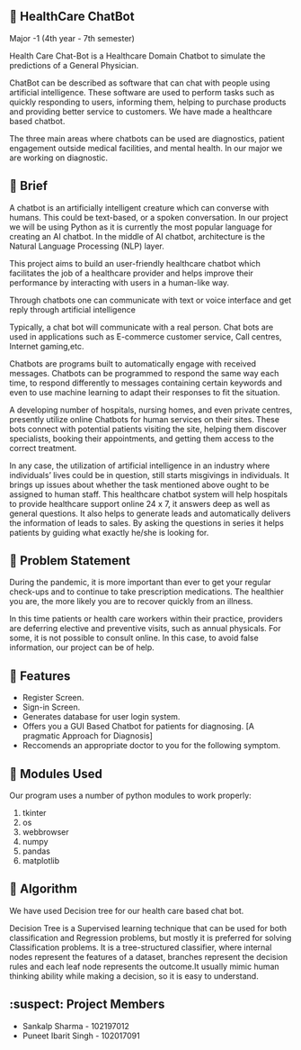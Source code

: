## 🤖 HealthCare ChatBot
Major -1 
(4th year - 7th semester)

Health Care Chat-Bot is a Healthcare Domain Chatbot to simulate the predictions of a General Physician. 

ChatBot can be described as software that can chat with people using artificial intelligence. These software are used to perform tasks such as quickly responding to users, informing them, helping to purchase products and providing better service to customers. We have made a healthcare based chatbot. 

The three main areas where chatbots can be used are diagnostics, patient engagement outside medical facilities, and mental health. In our major we are working on diagnostic.

## :page_with_curl: Brief
A chatbot is an artificially intelligent creature which can converse with humans. This could be text-based, or a spoken conversation. In our project we will be using Python as it is currently the most popular language for creating an AI chatbot. In the middle of AI chatbot, architecture is the Natural Language Processing (NLP) layer.

This project aims to build an user-friendly healthcare chatbot which facilitates the job of a healthcare provider and helps improve their performance by interacting with users in a human-like way.

Through chatbots one can communicate with text or voice interface and get reply through artificial intelligence

Typically, a chat bot will communicate with a real person. 
Chat bots are used in applications such as E-commerce customer service, Call centres, Internet gaming,etc.

Chatbots are programs built to automatically engage with received messages. Chatbots can be programmed to respond the same way each time, to respond differently to messages containing certain keywords and even to use machine learning to adapt their responses to fit the situation. 

A developing number of hospitals, nursing homes, and even private centres, presently utilize online Chatbots for human services on their sites. These bots connect with potential patients visiting the site, helping them discover specialists, booking their appointments, and getting them access to the correct treatment.

In any case, the utilization of artificial intelligence in an industry where individuals’ lives could be in question, still starts misgivings in individuals. It brings up issues about whether the task mentioned above ought to be assigned to human staff. This healthcare chatbot system will help hospitals to provide healthcare support online 24 x 7, it answers deep as well as general questions. It also helps to generate leads and automatically delivers the information of leads to sales. By asking the questions in series it helps patients by guiding what exactly he/she is looking for. 

## :scroll: Problem Statement
During the pandemic, it is more important than ever to get your regular check-ups and to continue to take prescription medications. The healthier you are, the more likely you are to recover quickly from an illness.

In this time patients or health care workers within their practice, providers are deferring elective and preventive visits, such as annual physicals. For some, it is not possible to consult online. In this case, to avoid false information, our project can be of help. 

## :card_index: Features
- Register Screen.
- Sign-in Screen.
- Generates database for user login system.
- Offers you a GUI Based Chatbot for patients for diagnosing. [A pragmatic Approach for Diagnosis]
- Reccomends an appropriate doctor to you for the following symptom.

## :scroll: Modules Used
Our	program	uses a number of python modules to work properly:

1. tkinter 
1. os
1. webbrowser
1. numpy
1. pandas
1. matplotlib

## :page_with_curl: Algorithm
We have used Decision tree for our health care based chat bot.

Decision Tree is a Supervised learning technique that can be used for both classification and Regression problems, but mostly it is preferred for solving Classification problems. It is a tree-structured classifier, where internal nodes represent the features of a dataset, branches represent the decision rules and each leaf node represents the outcome.It usually mimic human thinking ability while making a decision, so it is easy to understand.


## :suspect: Project Members

- Sankalp Sharma - 102197012 
- Puneet Ibarit Singh - 102017091

